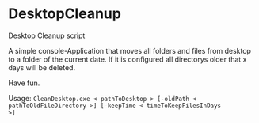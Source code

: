 # DesktopCleanup
Desktop Cleanup script

A simple console-Application that moves all folders and files from desktop to a folder of the current date.
If it is configured all directorys older that x days will be deleted.

Have fun.



Usage: <code>CleanDesktop.exe < pathToDesktop > [-oldPath < pathToOldFileDirectory >] [-keepTime < timeToKeepFilesInDays >]</code> 